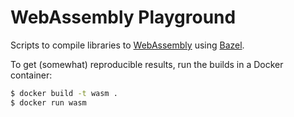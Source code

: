 # WebAssembly Playground

Scripts to compile libraries to [WebAssembly] using [Bazel].

To get (somewhat) reproducible results, run the builds in a Docker container:

```sh
$ docker build -t wasm .
$ docker run wasm
```

[Bazel]: https://bazel.build
[WebAssembly]: https://webassembly.org
